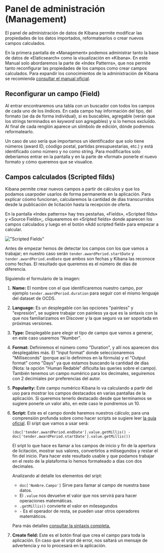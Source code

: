 # Panel de administración (Management)

El panel de administración de datos de Kibana permite modificar las propiedades de los datos importados, reformatearlos o crear nuevos campos calculados.

En la primera pantalla de «Management» podemos administrar tanto la base de datos de «Elaticsearch» como la visualización en «Kibana». En este Manual solo abordaremos la parte de «Index Patterns», que nos permite tanto reconfigurar las propiedades de los campos como crear campos calculados. Para expandir los conocimientos de la administración de Kibana se recomienda [consultar el manual oficial](https://www.elastic.co/guide/en/kibana/current/management.html).

## Reconfigurar un campo (Field)

Al entrar encontraremos una tabla con un buscador con todos los campos de cada uno de los íindices. En cada campo hay información del tipo, del formato (se da de forma individual), si es buscables, agregable (verán que los strings terminados en *keyword* son agregables) y si lo hemos excluíido. Al final de cada renglón aparece un síimbolo de edición, dónde podremos reformatearlo.

Un caso de uso sería que importamos un identificador que solo tiene números (award ID, cóodigo postal, partidas presupuestarias, etc.) y está identificado como número y no como string. Para modificarlos solo deberíamos entrar en la pantalla y en la parte de «format» ponerle el nuevo formato y cómo queremos que se visualice.

## Campos calculados (Scripted filds)

Kibana permite crear nuevos campos a partir de cálculos y que los podamos usarpoder usarlos de forma permanente en la aplicación. Para explicar cóomo funcionan, calcularemos la cantidad de días transcurridos desde la publicación de licitación hasta la recepción de oferta.

En la pantalla «Index patterns» hay tres pestañas, «Fields», «Scripted filds» y «Source Fields»;, cliquearemos en «Sripted fields» donde aparecen los campos calculados y luego en el botón «Add scripted field» para empezar a calcular.

!["Scripted Fields"](ScriptedFields.png "Scripted Fields")

Antes de empezar hemos de detectar los campos con los que vamos a trabajar; en nuestro caso serán `tender.awardPeriod.startDate` y `tender.awardPeriod.endDate` que ambos son fechas y Kibana las reconoce como fechas. El resultado que queremos es el número de días de diferencia. 

Siguiendo el formulario de la imagen:

1. **Name:** El nombre con el que identificaremos nuestro campo, por ejemplo `tender.awardPeriod.duration` para seguir con el mismo lenguaje del dataset de OCDS. 
1. **Language:** Es un desplegable con las opciones "painless" y "expresión", se sugiere trabajar con painless ya que es la sintaxis con la que nos familiarizamos en Discover y la que seguro va ser soportada en próximas versiones. 
1. **Type:** Desplegable pare elegir el tipo de campo que vamos a generar, en este caso usaremos "Number".
1. **Format:** Definiremos el número como "Duration", y allí nos aparecen dos desplegables más. El "Input format" donde seleccionaremos "Milliseconds" (porque así lo definimos en la fórmula) y el "Output format" como "Days" ya que estamos buscando la cantidad de días (Nota: la opción "Human Redable" dificulta las queries sobre el campo). También tenemos un campo numérico para los decimales, seguiremos con 2 decimiales por preferencias del autor. 
1. **Popularity:** Este campo numérico Kibana lo va calculando a partir del uso para mostrar los campos destacados en varias pantallas de la aplicación. Si queremos tenerlo destacado desde que terminamos se sugiere ponerle un valor alto, en este caso le pondremos un 10. 
1. **Script:** Este es el campo donde haremos nuestros cálculo; para una comprensión profunda sobre como hacer scripts se sugiere leer [la guía oficial](https://www.elastic.co/guide/en/elasticsearch/reference/6.x/search-request-script-fields.html). El sript que vamos a usar será:
    ```
    (doc['tender.awardPeriod.endDate'].value.getMillis() - doc['tender.awardPeriod.startDate'].value.getMillis())
    ```
    El sript lo que hace es llamar a los campos de inicio y fin de la apertura de licitación, mostrar sus valores, convertirlos a milisegundos y restar el fin del inicio. Para hacer este resultado usable y que podamos trabajar en el resto de la plataforma lo hemos formateado a días con dos decimales. 

    Analizando al detalle los elementos del sript: 
    * `doc['Nombre.Campo']` Sirve para llamar al campo de nuestra base datos. 
    * El `.value` nos devuelve el valor que nos servirá para hacer operaciones matemáticas. 
    * `.getMillis()` convierte el valor en milesegundos
    * ` - ` Es el operador de resta, se pueden usar otros operadores matemáticos. 

    Para más detalles [consultar la sintaxis completa.](https://www.elastic.co/guide/en/elasticsearch/painless/master/painless-api-reference.html)

7. **Create field:** Este es el botón final que crea el campo para toda la aplicación. En caso que el sript dé error, nos saltará un mensaje de advertencia y no lo procesará en la aplicación. 
